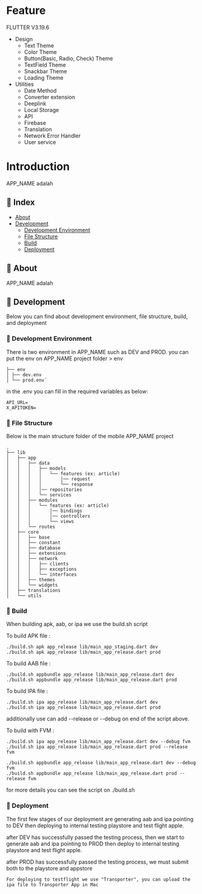 # Feature

FLUTTER V3.19.6

- Design
  - Text Theme
  - Color Theme
  - Button(Basic, Radio, Check) Theme
  - TextField Theme
  - Snackbar Theme
  - Loading Theme
- Utilities
  - Date Method
  - Converter extension
  - Deeplink
  - Local Storage
  - API
  - Firebase
  - Translation
  - Network Error Handler
  - User service

# Introduction

APP_NAME adalah

## :ledger: Index

- [About](#beginner-about)
- [Development](#wrench-development)
  - [Development Environment](#nut_and_bolt-development-environment)
  - [File Structure](#file_folder-file-structure)
  - [Build](#hammer-build)
  - [Deployment](#rocket-deployment)

## :beginner: About

APP_NAME adalah

## :wrench: Development

Below you can find about development environment, file structure, build, and deployment

### :nut_and_bolt: Development Environment

There is two environment in APP_NAME such as DEV and PROD.
you can put the env on APP_NAME project folder > env

```
├── env
│ ├── dev.env
│ └── prod.env`
```

in the .env you can fill in the required variables as below:

```
API_URL=
X_APITOKEN=

```

### :file_folder: File Structure

Below is the main structure folder of the mobile APP_NAME project

```
.
├── lib
│   ├── app
│   │   ├── data
│   │   │   ├── models
│   │   │   │   └── features (ex: article)
│   │   │   │       │── request
│   │   │   │       └── response
│   │   │   │── repositories
│   │   │   └── services
│   │   ├── modules
│   │   │   └── features (ex: article)
│   │   │       │── bindings
│   │   │       │── controllers
│   │   │       └── views
│   │   └── routes
│   ├── core
│   │   ├── base
│   │   ├── constant
│   │   ├── database
│   │   ├── extensions
│   │   ├── network
│   │   │   ├── clients
│   │   │   ├── exceptions
│   │   │   └── interfaces
│   │   ├── themes
│   │   └── widgets
│   ├── translations
│   └── utils
```

### :hammer: Build

When building apk, aab, or ipa we use the build.sh script

To build APK file :

```
./build.sh apk app_release lib/main_app_staging.dart dev
./build.sh apk app_release lib/main_app_release.dart prod
```

To build AAB file :

```
./build.sh appbundle app_release lib/main_app_release.dart dev
./build.sh appbundle app_release lib/main_app_release.dart prod
```

To build IPA file :

```
./build.sh ipa app_release lib/main_app_release.dart dev
./build.sh ipa app_release lib/main_app_release.dart prod
```

additionally use can add --release or --debug on end of the script above.

To build with FVM :

```
./build.sh ipa app_release lib/main_app_release.dart dev --debug fvm
./build.sh ipa app_release lib/main_app_release.dart prod --release fvm

./build.sh appbundle app_release lib/main_app_release.dart dev --debug fvm
./build.sh appbundle app_release lib/main_app_release.dart prod --release fvm
```

for more details you can see the script on ./build.sh

### :rocket: Deployment

The first few stages of our deployment are generating aab and ipa pointing to DEV then deploying to internal testing playstore and test flight apple.

after DEV has successfully passed the testing process, then we start to generate aab and ipa pointing to PROD then deploy to internal testing playstore and test flight apple.

after PROD has successfully passed the testing process, we must submit both to the playstore and appstore

```
For deploying to testflight we use "Transporter", you can upload the ipa file to Transporter App in Mac
```
